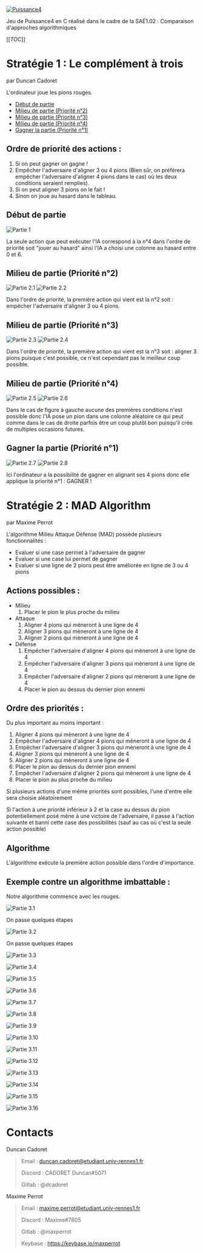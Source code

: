 [![Puissance4](https://gitlabiut.iutlan.univ-rennes1.fr/maxperrot/puissance4/-/raw/main/images/logo_transparent.png)](https://gitlabiut.iutlan.univ-rennes1.fr/maxperrot/puissance4)

Jeu de Puissance4 en C réalisé dans le cadre de la SAÉ1.02 : Comparaison d'approches algorithmiques

[[_TOC_]]

# Stratégie 1 : Le complément à trois

par Duncan Cadoret

L'ordinateur joue les pions rouges.

- [Début de partie](#début-de-partie)
- [Milieu de partie (Priorité n°2)](#milieu-de-partie-priorité-n2)
- [Milieu de partie (Priorité n°3)](#milieu-de-partie-priorité-n3)
- [Milieu de partie (Priorité n°4)](#milieu-de-partie-priorité-n4)
- [Gagner la partie (Priorité n°1)](#gagner-la-partie-priorité-n1)

## Ordre de priorité des actions : 

1. Si on peut gagner on gagne !
2. Empêcher l'adversaire d'aligner 3 ou 4 pions (Bien sûr, on préférera empêcher l'adversaire d'aligner 4 pions dans le cas) où les deux conditions seraient remplies). 
3. Si on peut aligner 3 pions on le fait !
4. Sinon on joue au hasard dans le tableau.

## Début de partie

![Partie 1](https://gitlabiut.iutlan.univ-rennes1.fr/maxperrot/puissance4/-/raw/main/images/parties/partie1.png)

La seule action que peut exécuter l'IA correspond à la n°4 dans l'ordre de priorité soit "jouer au hasard" ainsi l'IA a choisi une colonne au hasard entre 0 et 6.

## Milieu de partie (Priorité n°2)

![Partie 2.1](https://gitlabiut.iutlan.univ-rennes1.fr/maxperrot/puissance4/-/raw/main/images/parties/partie2-1.png)
![Partie 2.2](https://gitlabiut.iutlan.univ-rennes1.fr/maxperrot/puissance4/-/raw/main/images/parties/partie2-2.png)

Dans l'ordre de priorité, la première action qui vient est la n°2 soit : empêcher l'adversaire d'aligner 3 ou 4 pions.

## Milieu de partie (Priorité n°3)

![Partie 2.3](https://gitlabiut.iutlan.univ-rennes1.fr/maxperrot/puissance4/-/raw/main/images/parties/partie2-3.png)
![Partie 2.4](https://gitlabiut.iutlan.univ-rennes1.fr/maxperrot/puissance4/-/raw/main/images/parties/partie2-4.png)

Dans l'ordre de priorité, la première action qui vient est la n°3 soit : aligner 3 pions puisque c'est possible, ce n'est cependant pas le meilleur coup possible.

## Milieu de partie (Priorité n°4)

![Partie 2.5](https://gitlabiut.iutlan.univ-rennes1.fr/maxperrot/puissance4/-/raw/main/images/parties/partie2-5.png)
![Partie 2.6](https://gitlabiut.iutlan.univ-rennes1.fr/maxperrot/puissance4/-/raw/main/images/parties/partie2-6.png)

Dans le cas de figure à gauche aucune des premières conditions n'est possible donc l'IA pose un pion dans une colonne aléatoire ce qui peut comme dans le cas de droite parfois être un coup plutôt bon puisqu'il crée de multiples occasions futures.

## Gagner la partie (Priorité n°1)

![Partie 2.7](https://gitlabiut.iutlan.univ-rennes1.fr/maxperrot/puissance4/-/raw/main/images/parties/partie2-7.png)
![Partie 2.8](https://gitlabiut.iutlan.univ-rennes1.fr/maxperrot/puissance4/-/raw/main/images/parties/partie2-8.png)

Ici l'ordinateur a la possibilité de gagner en alignant ses 4 pions donc elle applique la priorité n°1 : GAGNER !

# Stratégie 2 : MAD Algorithm

par Maxime Perrot

L'algorithme Milieu Attaque Défense (MAD) possède plusieurs fonctionnalités :
- Evaluer si une case permet à l'adversaire de gagner
- Evaluer si une case lui permet de gagner
- Evaluer si une ligne de 2 pions peut être améliorée en ligne de 3 ou 4 pions

## Actions possibles :

- Milieu
  1. Placer le pion le plus proche du milieu
- Attaque
  1. Aligner 4 pions qui mèneront à une ligne de 4
  2. Aligner 3 pions qui mèneront à une ligne de 4
  3. Aligner 2 pions qui mèneront à une ligne de 4
- Défense
  1. Empêcher l'adversaire d'aligner 4 pions qui mèneront à une ligne de 4
  2. Empêcher l'adversaire d'aligner 3 pions qui mèneront à une ligne de 4
  3. Empêcher l'adversaire d'aligner 2 pions qui mèneront à une ligne de 4
  4. Placer le pion au dessus du dernier pion ennemi

## Ordre des priorités :

Du plus important au moins important :

1. Aligner 4 pions qui mèneront à une ligne de 4
2. Empêcher l'adversaire d'aligner 4 pions qui mèneront à une ligne de 4
3. Empêcher l'adversaire d'aligner 3 pions qui mèneront à une ligne de 4
4. Aligner 3 pions qui mèneront à une ligne de 4
5. Aligner 2 pions qui mèneront à une ligne de 4
6. Placer le pion au dessus du dernier pion ennemi
7. Empêcher l'adversaire d'aligner 2 pions qui mèneront à une ligne de 4
8. Placer le pion au plus proche du milieu

Si plusieurs actions d'une même priorités sont possibles, l'une d'entre elle sera choisie aléatoirement

Si l'action à une priorité inférieur à 2 et la case au dessus du pion potentiellement posé mène à une victoire de l'adversaire, il passe à l'action suivante et banni cette case des possibilités (sauf au cas où c'est la seule action possible)

## Algorithme

L'algorithme exécute la première action possible dans l'ordre d'importance.

## Exemple contre un algorithme imbattable :

Notre algorithme commence avec les rouges.



![Partie 3.1](https://gitlabiut.iutlan.univ-rennes1.fr/maxperrot/puissance4/-/raw/main/images/parties/partie3-1.png)

On passe quelques étapes

![Partie 3.2](https://gitlabiut.iutlan.univ-rennes1.fr/maxperrot/puissance4/-/raw/main/images/parties/partie3-2.png)

On passe quelques étapes

![Partie 3.3](https://gitlabiut.iutlan.univ-rennes1.fr/maxperrot/puissance4/-/raw/main/images/parties/partie3-3.png)

![Partie 3.4](https://gitlabiut.iutlan.univ-rennes1.fr/maxperrot/puissance4/-/raw/main/images/parties/partie3-4.png)

![Partie 3.5](https://gitlabiut.iutlan.univ-rennes1.fr/maxperrot/puissance4/-/raw/main/images/parties/partie3-5.png)

![Partie 3.6](https://gitlabiut.iutlan.univ-rennes1.fr/maxperrot/puissance4/-/raw/main/images/parties/partie3-6.png)

![Partie 3.7](https://gitlabiut.iutlan.univ-rennes1.fr/maxperrot/puissance4/-/raw/main/images/parties/partie3-7.png)

![Partie 3.8](https://gitlabiut.iutlan.univ-rennes1.fr/maxperrot/puissance4/-/raw/main/images/parties/partie3-8.png)

![Partie 3.9](https://gitlabiut.iutlan.univ-rennes1.fr/maxperrot/puissance4/-/raw/main/images/parties/partie3-9.png)

![Partie 3.10](https://gitlabiut.iutlan.univ-rennes1.fr/maxperrot/puissance4/-/raw/main/images/parties/partie3-10.png)

![Partie 3.11](https://gitlabiut.iutlan.univ-rennes1.fr/maxperrot/puissance4/-/raw/main/images/parties/partie3-11.png)

![Partie 3.12](https://gitlabiut.iutlan.univ-rennes1.fr/maxperrot/puissance4/-/raw/main/images/parties/partie3-12.png)

![Partie 3.13](https://gitlabiut.iutlan.univ-rennes1.fr/maxperrot/puissance4/-/raw/main/images/parties/partie3-13.png)

![Partie 3.14](https://gitlabiut.iutlan.univ-rennes1.fr/maxperrot/puissance4/-/raw/main/images/parties/partie3-14.png)

![Partie 3.15](https://gitlabiut.iutlan.univ-rennes1.fr/maxperrot/puissance4/-/raw/main/images/parties/partie3-15.png)

![Partie 3.16](https://gitlabiut.iutlan.univ-rennes1.fr/maxperrot/puissance4/-/raw/main/images/parties/partie3-16.png)


# Contacts

Duncan Cadoret

> Email : duncan.cadoret@etudiant.univ-rennes1.fr
>
> Discord : CADORET Duncan#5071
>
> Gitlab : @dcadoret

Maxime Perrot

> Email : maxime.perrot@etudiant.univ-rennes1.fr
>
> Discord : Maxime#7805
> 
> Gitlab : @maxperrot
>
> Keybase : https://keybase.io/maxperrot
